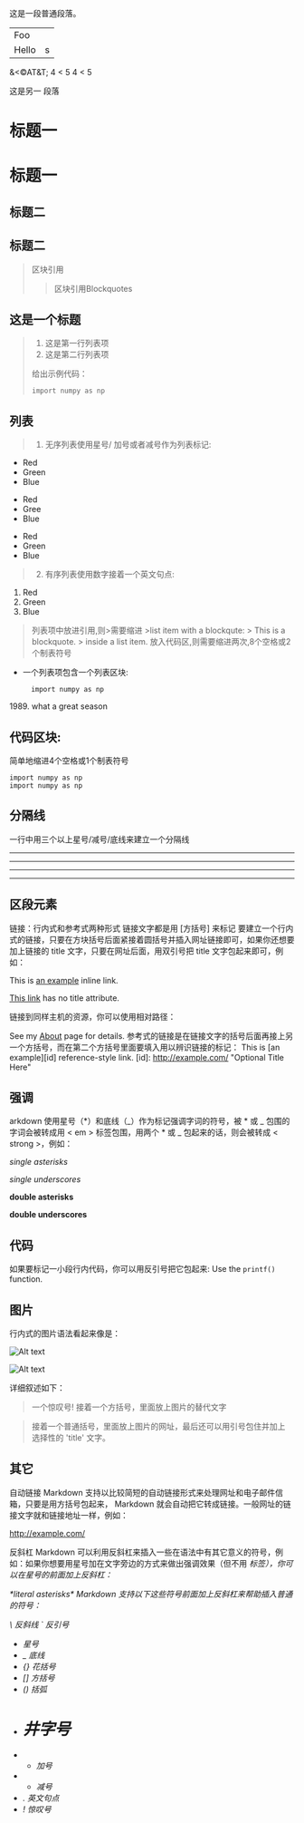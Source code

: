 这是一段普通段落。

<table>
    <tr>
        <td>Foo</td>
    </tr>
    <tr>
        <td>Hello</td>
	<td>s</td>
    </tr>
</table>

&amp;&lt;&copy;AT&T;
4 < 5
4 &lt; 5

这是另一   段落

标题一
========
# 标题一
标题二
--------
## 标题二
> 区块引用
> > 区块引用Blockquotes

## 这是一个标题
>
>1.    这是第一行列表项
>2.    这是第二行列表项
>
>给出示例代码：
>
>     import numpy as np

## 列表
>1.    无序列表使用星号/ 加号或者减号作为列表标记:
* Red
* Green
* Blue
+  Red
+  Gree
+  Blue
- Red
- Green
- Blue
>2.    有序列表使用数字接着一个英文句点:
1. Red
2. Green
3. Blue
> 列表项中放进引用,则>需要缩进
	>list item with a blockqute:
	> This is a blockquote.
	> inside a list item.
> 放入代码区,则需要缩进两次,8个空格或2个制表符号
>
* 一个列表项包含一个列表区块:
         
		import numpy as np
1989\. what a great season
## 代码区块:
简单地缩进4个空格或1个制表符号
	
	import numpy as np
    import numpy as np
## 分隔线
一行中用三个以上星号/减号/底线来建立一个分隔线
***
* * *
---
_ _ _ _
## 区段元素
链接：行内式和参考式两种形式
链接文字都是用 [方括号] 来标记
要建立一个行内式的链接，只要在方块括号后面紧接着圆括号并插入网址链接即可，如果你还想要加上链接的 title 文字，只要在网址后面，用双引号把 title 文字包起来即可，例如：

This is [an example](http://example.com/ "Title") inline link.

[This link](http://example.net/) has no title attribute.

链接到同样主机的资源，你可以使用相对路径：

See my [About](/about/) page for details.
参考式的链接是在链接文字的括号后面再接上另一个方括号，而在第二个方括号里面要填入用以辨识链接的标记：
This is [an example][id] reference-style link.
[id]: http://example.com/  "Optional Title Here"

## 强调
arkdown 使用星号（*）和底线（_）作为标记强调字词的符号，被 * 或 _ 包围的字词会被转成用 < em > 标签包围，用两个 * 或 _ 包起来的话，则会被转成 < strong >，例如：

*single asterisks*

_single underscores_

**double asterisks**

__double underscores__
## 代码
如果要标记一小段行内代码，你可以用反引号把它包起来:
Use the `printf()` function.
## 图片
行内式的图片语法看起来像是：

![Alt text](/path/to/img.jpg)

![Alt text](/path/to/img.jpg "Optional title")

详细叙述如下：
> 一个惊叹号!
> 接着一个方括号，里面放上图片的替代文字

> 接着一个普通括号，里面放上图片的网址，最后还可以用引号包住并加上 选择性的 'title' 文字。

## 其它
自动链接
Markdown 支持以比较简短的自动链接形式来处理网址和电子邮件信箱，只要是用方括号包起来， Markdown 就会自动把它转成链接。一般网址的链接文字就和链接地址一样，例如：

<http://example.com/>

反斜杠
Markdown 可以利用反斜杠来插入一些在语法中有其它意义的符号，例如：如果你想要用星号加在文字旁边的方式来做出强调效果（但不用 <em> 标签），你可以在星号的前面加上反斜杠：

\*literal asterisks\*
Markdown 支持以下这些符号前面加上反斜杠来帮助插入普通的符号：

\   反斜线
`   反引号
*   星号
*   _   底线
*   {}  花括号
*   []  方括号
*   ()  括弧
*   #    井字号
*   +   加号
*   -   减号
*   .   英文句点
*   !   惊叹号

